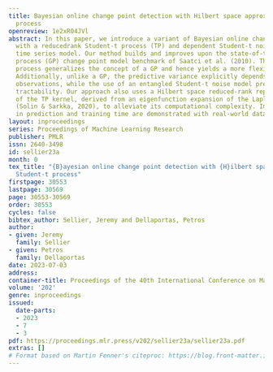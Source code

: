 ```yaml
---
title: Bayesian online change point detection with Hilbert space approximate Student-t
  process
openreview: 1e2xR04JVl
abstract: In this paper, we introduce a variant of Bayesian online change point detection
  with a reducedrank Student-t process (TP) and dependent Student-t noise, as a nonparametric
  time series model. Our method builds and improves upon the state-of-the-art Gaussian
  process (GP) change point model benchmark of Saatci et al. (2010). The Student-t
  process generalizes the concept of a GP and hence yields a more flexible alternative.
  Additionally, unlike a GP, the predictive variance explicitly depends on the training
  observations, while the use of an entangled Student-t noise model preserves analytical
  tractability. Our approach also uses a Hilbert space reduced-rank representation
  of the TP kernel, derived from an eigenfunction expansion of the Laplace operator
  (Solin & Sarkka, 2020), to alleviate its computational complexity. Improvements
  in prediction and training time are demonstrated with real-world data-sets
layout: inproceedings
series: Proceedings of Machine Learning Research
publisher: PMLR
issn: 2640-3498
id: sellier23a
month: 0
tex_title: "{B}ayesian online change point detection with {H}ilbert space approximate
  Student-t process"
firstpage: 30553
lastpage: 30569
page: 30553-30569
order: 30553
cycles: false
bibtex_author: Sellier, Jeremy and Dellaportas, Petros
author:
- given: Jeremy
  family: Sellier
- given: Petros
  family: Dellaportas
date: 2023-07-03
address: 
container-title: Proceedings of the 40th International Conference on Machine Learning
volume: '202'
genre: inproceedings
issued:
  date-parts:
  - 2023
  - 7
  - 3
pdf: https://proceedings.mlr.press/v202/sellier23a/sellier23a.pdf
extras: []
# Format based on Martin Fenner's citeproc: https://blog.front-matter.io/posts/citeproc-yaml-for-bibliographies/
---
```

